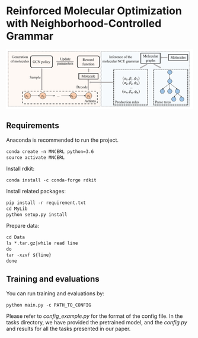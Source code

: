 # Reinforced Molecular Optimization with Neighborhood-Controlled Grammar

![Illustration of Our Framework.](./Image/framework.png)

## Requirements

Anaconda is recommended to run the project.
~~~
conda create -n MNCERL python=3.6 
source activate MNCERL
~~~

Install rdkit:
~~~
conda install -c conda-forge rdkit
~~~

Install related packages:
~~~
pip install -r requirement.txt
cd MyLib
python setup.py install
~~~
Prepare data:
~~~
cd Data
ls *.tar.gz|while read line
do
tar -xzvf ${line}
done
~~~

## Training and evaluations

You can run training and evaluations by:
~~~
python main.py -c PATH_TO_CONFIG
~~~
Please refer to *config_example.py* for the format of the config file. In the tasks directory, we have provided the pretrained model, and the *config.py* and results for all the tasks presented in our paper.

